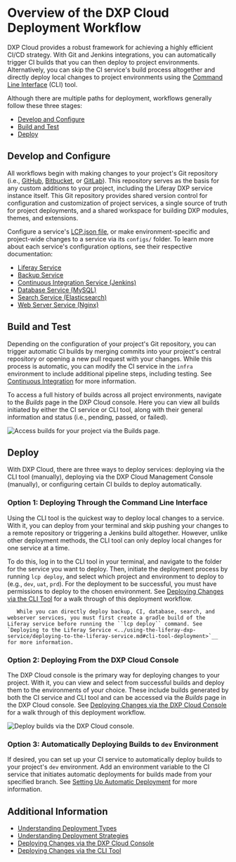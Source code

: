 # Overview of the DXP Cloud Deployment Workflow

DXP Cloud provides a robust framework for achieving a highly efficient CI/CD strategy. With Git and Jenkins integrations, you can automatically trigger CI builds that you can then deploy to project environments. Alternatively, you can skip the CI service's build process altogether and directly deploy local changes to project environments using the [Command Line Interface](../reference/command-line-tool.md) (CLI) tool.

Although there are multiple paths for deployment, workflows generally follow these three stages:

* [Develop and Configure](#develop-and-configure)
* [Build and Test](#build-and-test)
* [Deploy](#deploy)

## Develop and Configure

All workflows begin with making changes to your project's Git repository (i.e., [GitHub](../getting-started/configuring-your-github-repository.md), [Bitbucket](../getting-started/configuring-your-bitbucket-repository.md), or [GitLab](../getting-started/configuring-your-gitlab-repository.md)). This repository serves as the basis for any custom additions to your project, including the Liferay DXP service instance itself. This Git repository provides shared version control for configuration and customization of project services, a single source of truth for project deployments, and a shared workspace for building DXP modules, themes, and extensions.

Configure a service's [LCP.json file](../reference/configuration-via-lcp-json.md), or make environment-specific and project-wide changes to a service via its `configs/` folder. To learn more about each service's configuration options, see their respective documentation:

* [Liferay Service](../using-the-liferay-dxp-service/configuring-the-liferay-dxp-service.md)
* [Backup Service](../platform-services/backup-service/backup-service-overview.md)
* [Continuous Integration Service (Jenkins)](../platform-services/continuous-integration.md)
* [Database Service (MySQL)](../platform-services/database-service/database-service.md)
* [Search Service (Elasticsearch)](../platform-services/search-service.md)
* [Web Server Service (Nginx)](../platform-services/web-server-service.md)

## Build and Test

Depending on the configuration of your project's Git repository, you can trigger automatic CI builds by merging commits into your project's central repository or opening a new pull request with your changes. While this process is automatic, you can modify the CI service in the `infra` environment to include additional pipeline steps, including testing. See [Continuous Integration](../platform-services/continuous-integration.md) for more information.

To access a full history of builds across all project environments, navigate to the *Builds* page in the DXP Cloud console. Here you can view all builds initiated by either the CI service or CLI tool, along with their general information and status (i.e., pending, passed, or failed).

![Access builds for your project via the Builds page.](./overview-of-the-dxp-cloud-deployment-workflow/images/01.png)

## Deploy

With DXP Cloud, there are three ways to deploy services: deploying via the CLI tool (manually), deploying via the DXP Cloud Management Console (manually), or configuring certain CI builds to deploy automatically.

### Option 1: Deploying Through the Command Line Interface

Using the CLI tool is the quickest way to deploy local changes to a service. With it, you can deploy from your terminal and skip pushing your changes to a remote repository or triggering a Jenkins build altogether. However, unlike other deployment methods, the CLI tool can only deploy local changes for one service at a time.

To do this, log in to the CLI tool in your terminal, and navigate to the folder for the service you want to deploy. Then, initiate the deployment process by running `lcp deploy`, and select which project and environment to deploy to (e.g., `dev`, `uat`, `prd`). For the deployment to be successful, you must have permissions to deploy to the chosen environment. See [Deploying Changes via the CLI Tool](./deploying-changes-via-the-cli-tool.md) for a walk through of this deployment workflow.

```important::
   While you can directly deploy backup, CI, database, search, and webserver services, you must first create a gradle build of the Liferay service before running the ``lcp deploy`` command. See `Deploying to the Liferay Service <../using-the-liferay-dxp-service/deploying-to-the-liferay-service.md#cli-tool-deployment>`__ for more information.
```

### Option 2: Deploying From the DXP Cloud Console

The DXP Cloud console is the primary way for deploying changes to your project. With it, you can view and select from successful builds and deploy them to the environments of your choice. These include builds generated by both the CI service and CLI tool and can be accessed via the *Builds* page in the DXP Cloud console. See [Deploying Changes via the DXP Cloud Console](./deploying-changes-via-the-cli-tool.md) for a walk through of this deployment workflow.

![Deploy builds via the DXP Cloud console.](./overview-of-the-dxp-cloud-deployment-workflow/images/02.png)

### Option 3: Automatically Deploying Builds to `dev` Environment

If desired, you can set up your CI service to automatically deploy builds to your project's `dev` environment. Add an environment variable to the CI service that initiates automatic deployments for builds made from your specified branch. See [Setting Up Automatic Deployment](./automatically-deploying-ci-service-builds) for more information.

## Additional Information

* [Understanding Deployment Types](./understanding-deployment-types.md)
* [Understanding Deployment Strategies](./understanding-deployment-strategies.md)
* [Deploying Changes via the DXP Cloud Console](./deploying-changes-via-the-dxp-cloud-console.md)
* [Deploying Changes via the CLI Tool](./deploying-changes-via-the-cli-tool.md)
